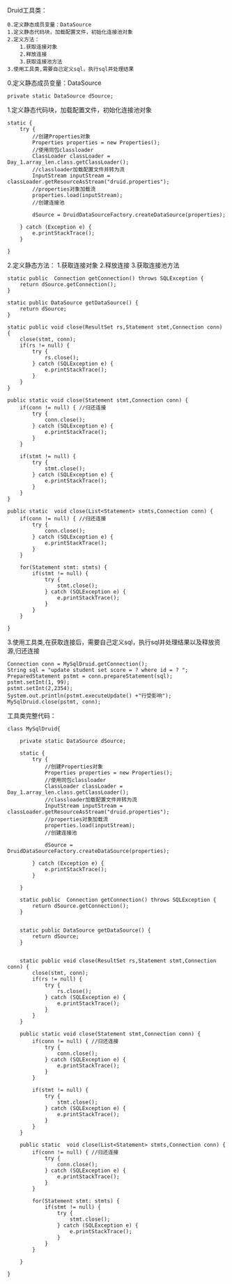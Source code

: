 Druid工具类：

	0.定义静态成员变量：DataSource
	1.定义静态代码块，加载配置文件，初始化连接池对象
	2.定义方法： 
		1.获取连接对象
		2.释放连接
		3.获取连接池方法
	3.使用工具类,需要自己定义sql，执行sql并处理结果


0.定义静态成员变量：DataSource

	private static DataSource dSource;

1.定义静态代码块，加载配置文件，初始化连接池对象
	
	static {
		try {
			//创建Properties对象
			Properties properties = new Properties();
			//使用同包classloader
			ClassLoader classLoader = Day_1.array_len.class.getClassLoader();
			//classloader加载配置文件并转为流
			InputStream inputStream = classLoader.getResourceAsStream("druid.properties");
			//properties对象加载流
			properties.load(inputStream);
			//创建连接池
			
			dSource = DruidDataSourceFactory.createDataSource(properties);
			
		} catch (Exception e) {
			e.printStackTrace();
		}
		
	}
	


2.定义静态方法： 
	1.获取连接对象
	2.释放连接
	3.获取连接池方法

	static public  Connection getConnection() throws SQLException {
		return dSource.getConnection();
	}
	
	static public DataSource getDataSource() {
		return dSource;
	}
	
	static public void close(ResultSet rs,Statement stmt,Connection conn) {
		close(stmt, conn);
		if(rs != null) {
			try {
				rs.close();
			} catch (SQLException e) {
				e.printStackTrace();
			}
		}
	}
	
	public static void close(Statement stmt,Connection conn) {
		if(conn != null) { //归还连接
			try {
				conn.close();
			} catch (SQLException e) {
				e.printStackTrace();
			}
		}
		
		if(stmt != null) {
			try {
				stmt.close();
			} catch (SQLException e) {
				e.printStackTrace();
			}
		}
	}
	
	public static  void close(List<Statement> stmts,Connection conn) {
		if(conn != null) { //归还连接
			try {
				conn.close();
			} catch (SQLException e) {
				e.printStackTrace();
			}
		}
		
		for(Statement stmt: stmts) {
			if(stmt != null) {
				try {
					stmt.close();
				} catch (SQLException e) {
					e.printStackTrace();
				}
			}
		}
		
	}

3.使用工具类,在获取连接后，需要自己定义sql，执行sql并处理结果以及释放资源,归还连接
	
	Connection conn = MySqlDruid.getConnection();
	String sql = "update student set score = ? where id = ? ";
	PreparedStatement pstmt = conn.prepareStatement(sql);
	pstmt.setInt(1, 99);
	pstmt.setInt(2,2354);
	System.out.println(pstmt.executeUpdate() +"行受影响");
	MySqlDruid.close(pstmt, conn);
	
工具类完整代码：
	
	class MySqlDruid{
	
		private static DataSource dSource;
		
		static {
			try {
				//创建Properties对象
				Properties properties = new Properties();
				//使用同包classloader
				ClassLoader classLoader = Day_1.array_len.class.getClassLoader();
				//classloader加载配置文件并转为流
				InputStream inputStream = classLoader.getResourceAsStream("druid.properties");
				//properties对象加载流
				properties.load(inputStream);
				//创建连接池
				
				dSource = DruidDataSourceFactory.createDataSource(properties);
				
			} catch (Exception e) {
				e.printStackTrace();
			}
			
		}
		
		static public  Connection getConnection() throws SQLException {
			return dSource.getConnection();
		}
		
		
		static public DataSource getDataSource() {
			return dSource;
		}
		
		
		static public void close(ResultSet rs,Statement stmt,Connection conn) {
			close(stmt, conn);
			if(rs != null) {
				try {
					rs.close();
				} catch (SQLException e) {
					e.printStackTrace();
				}
			}
		}
		
		public static void close(Statement stmt,Connection conn) {
			if(conn != null) { //归还连接
				try {
					conn.close();
				} catch (SQLException e) {
					e.printStackTrace();
				}
			}
			
			if(stmt != null) {
				try {
					stmt.close();
				} catch (SQLException e) {
					e.printStackTrace();
				}
			}
		}
		
		public static  void close(List<Statement> stmts,Connection conn) {
			if(conn != null) { //归还连接
				try {
					conn.close();
				} catch (SQLException e) {
					e.printStackTrace();
				}
			}
			
			for(Statement stmt: stmts) {
				if(stmt != null) {
					try {
						stmt.close();
					} catch (SQLException e) {
						e.printStackTrace();
					}
				}
			}
			
		}
	
	}
	